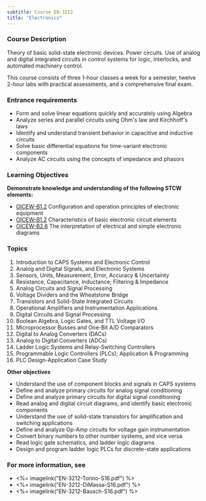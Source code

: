 ```yaml
---
subtitle: Course EN-3212
title: "Electronics"
---
```


### Course Description

Theory of basic solid-state electronic devices. Power circuits. Use of analog and digital integrated circuits in control systems for logic, interlocks, and automated machinery control. 

This course consists of three 1-hour classes a week for a semester, twelve 2-hour labs  with practical assessments, and a comprehensive final exam.

### Entrance requirements

* Form and solve linear equations quickly and accurately using Algebra
* Analyze series and parallel circuits using Ohm's law and Kirchhoff's laws
* Identify and understand transient behavior in capacitive and inductive circuits
* Solve basic differential equations for time-variant electronic components
* Analyze AC circuits using the concepts of impedance and phasors


### Learning Objectives

**Demonstrate knowledge and understanding of the following STCW elements:**

* [OICEW-B1.2]({{site.baseurl}}/tables/31.html#OICEW-B1.2) Configuration and operation principles of electronic equipment
* [OICEW-B1.2]({{site.baseurl}}/tables/31.html#OICEW-B1.2) Characteristics of basic electronic circuit elements
* [OICEW-B2.6]({{site.baseurl}}/tables/31.html#OICEW-B2.6) The interpretation of electrical and simple electronic diagrams


### Topics

1. Introduction to CAPS Systems and Electronic Control
2. Analog and Digital Signals, and Electronic Systems
3. Sensors, Units, Measurement, Error, Accuracy & Uncertainty
4. Resistance, Capacitance, Inductance; Filtering & Impedance
5. Analog Circuits and Signal Processing
6. Voltage Dividers and the Wheatstone Bridge
7. Transistors and Solid-State Integrated Circuits
8. Operational Amplifiers and Instrumentation Applications
9. Digital Circuits and Signal Processing
10. Boolean Algebra, Logic Gates, and TTL Voltage I/O
11. Microprocessor Busses and One-Bit A/D Comparators
12. Digital to Analog Converters (DACs)
13. Analog to Digital Converters (ADCs)
14. Ladder Logic Systems and Relay-Switching Controllers
15. Programmable Logic Controllers (PLCs); Application & Programming
16. PLC Design-Application Case Study



**Other objectives**


* Understand the use of component blocks and signals in CAPS systems
* Define and analyze primary circuits for analog signal conditioning
* Define and analyze primary circuits for digital signal conditioning
* Read analog and digital circuit diagrams, and identify basic electronic components
* Understand the use of solid-state transistors for amplification and switching applications
* Define and analyze Op-Amp circuits for voltage gain instrumentation
* Convert binary numbers to other number systems, and vice versa
* Read logic gate schematics, and ladder logic diagrams
* Design and program ladder logic PLCs for discrete-state applications


### For more information, see 

* <%= imagelink("EN-3212-Torino-S16.pdf") %> 
* <%= imagelink("EN-3212-DiMassa-S16.pdf") %> 
* <%= imagelink("EN-3212-Bausch-S16.pdf") %> 



